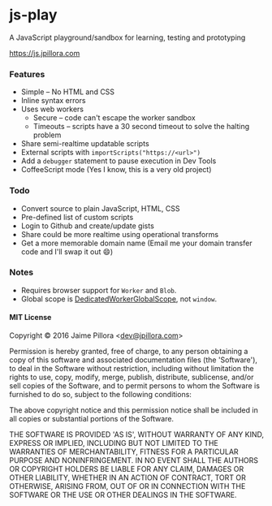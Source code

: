 # js-play

A JavaScript playground/sandbox for learning, testing and prototyping

https://js.jpillora.com

### Features

* Simple – No HTML and CSS
* Inline syntax errors
* Uses web workers
    * Secure – code can't escape the worker sandbox
    * Timeouts – scripts have a 30 second timeout to solve the halting problem
* Share semi-realtime updatable scripts
* External scripts with `importScripts("https://<url>")`
* Add a `debugger` statement to pause execution in Dev Tools
* CoffeeScript mode (Yes I know, this is a very old project)

### Todo

* Convert source to plain JavaScript, HTML, CSS
* Pre-defined list of custom scripts
* Login to Github and create/update gists
* Share could be more realtime using operational transforms
* Get a more memorable domain name (Email me your domain transfer code and I'll swap it out :smile:)

### Notes

* Requires browser support for `Worker` and `Blob`.
* Global scope is [DedicatedWorkerGlobalScope](https://developer.mozilla.org/en-US/docs/Web/API/DedicatedWorkerGlobalScope), not `window`.

#### MIT License

Copyright © 2016 Jaime Pillora &lt;dev@jpillora.com&gt;

Permission is hereby granted, free of charge, to any person obtaining
a copy of this software and associated documentation files (the
'Software'), to deal in the Software without restriction, including
without limitation the rights to use, copy, modify, merge, publish,
distribute, sublicense, and/or sell copies of the Software, and to
permit persons to whom the Software is furnished to do so, subject to
the following conditions:

The above copyright notice and this permission notice shall be
included in all copies or substantial portions of the Software.

THE SOFTWARE IS PROVIDED 'AS IS', WITHOUT WARRANTY OF ANY KIND,
EXPRESS OR IMPLIED, INCLUDING BUT NOT LIMITED TO THE WARRANTIES OF
MERCHANTABILITY, FITNESS FOR A PARTICULAR PURPOSE AND NONINFRINGEMENT.
IN NO EVENT SHALL THE AUTHORS OR COPYRIGHT HOLDERS BE LIABLE FOR ANY
CLAIM, DAMAGES OR OTHER LIABILITY, WHETHER IN AN ACTION OF CONTRACT,
TORT OR OTHERWISE, ARISING FROM, OUT OF OR IN CONNECTION WITH THE
SOFTWARE OR THE USE OR OTHER DEALINGS IN THE SOFTWARE.
